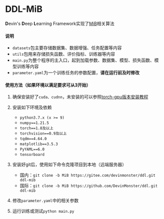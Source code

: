 # DDL-MiB

**D**evin's **D**eep **L**earning Framework实现了[MiB](https://arxiv.org/abs/2002.00718)相关算法


#### 说明

+ ```datasets```包主要存储数据集、数据增强、任务配置等内容
+ ```utils```包用来存储损失函数、评价指标、训练器等内容
+ ```main.py```为整个程序的主入口，起到加载参数、数据集、模型、损失函数、模型训练等内容
+ ```parameter.yaml```为一个训练任务的参数配置，**请在运行前及时修改**

#### 使用方法（如果环境以满足要求可从3开始）

1. 确保安装好了```cuda、cudnn```，未安装的可以参照[torch-gpu版本安装教程](https://zhuanlan.zhihu.com/p/479848495)

2. 安装如下环境及依赖
   + ```python3.7.x (x >= 9)```
   + ```numpy==1.21.5```
   + ```torch==1.8及以上```
   + ```torchvision==0.9及以上```
   + ```tqdm==4.64.0```
   + ```matplotlib==3.5.3```
   + ```PyYAML==6.0```
   + ```tensorboard```
3. 安装好git后，使用如下命令克隆项目到本地（远端服务器）
   + 国内：```git clone -b MiB https://gitee.com/devinmonster/ddl.git ddl-mib```
   + 国际：```git clone -b MiB https://github.com/DevinMonster/ddl.git ddl-mib```
4. 修改```parameter.yaml```中的相关参数
5. 运行训练或测试```python main.py```